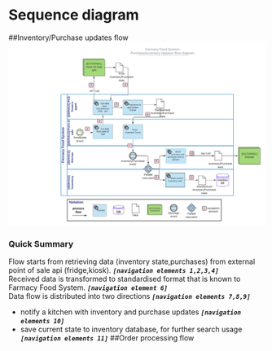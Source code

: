 # Sequence diagram

##Inventory/Purchase updates flow
!["Component diagram"](./images/us_purchase-inventory_feed_flow.png)
### Quick Summary
Flow starts from retrieving data (inventory state,purchases) from external point of sale api (fridge,kiosk). _**`[navigation elements 1,2,3,4]`**_  
Received data is transformed to standardised format that is known to Farmacy Food System. _**`[navigation element 6]`**_  
Data flow is distributed into two directions _**`[navigation elements 7,8,9]`**_
 - notify a kitchen with inventory and purchase updates _**`[navigation elements 10]`**_
 - save current state to inventory database, for further search usage _**`[navigation elements 11]`**_
##Order processing flow